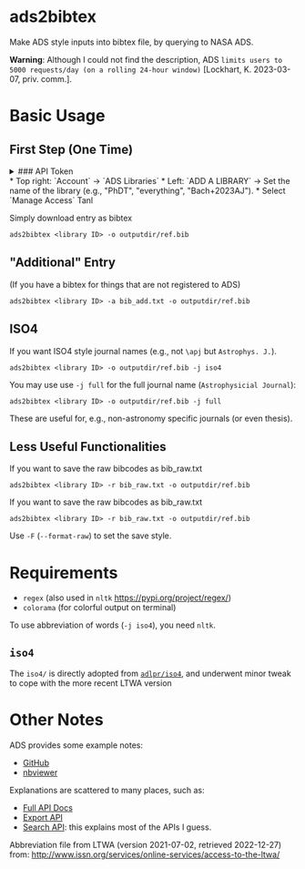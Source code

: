 # ads2bibtex
Make ADS style inputs into bibtex file, by querying to NASA ADS.

**Warning**: Although I could not find the description, ADS ``limits users to 5000 requests/day (on a rolling 24-hour window)`` [Lockhart, K. 2023-03-07, priv. comm.].

# Basic Usage
## First Step (One Time)

<details><summary>### API Token</summary>

* Go to [NASA ADS](https://ui.adsabs.harvard.edu/)
* Top right: `Log In`. After logging in...
* Top right: `Account` → `ADS Libraries`


</details>
* Top right: `Account` → `ADS Libraries`
* Left: `ADD A LIBRARY` → Set the name of the library (e.g., "PhDT", "everything", "Bach+2023AJ").
* Select `Manage Access` Tanl

Simply download entry as bibtex

    ads2bibtex <library ID> -o outputdir/ref.bib

## "Additional" Entry
(If you have a bibtex for things that are not registered to ADS)

    ads2bibtex <library ID> -a bib_add.txt -o outputdir/ref.bib

## ISO4
If you want ISO4 style journal names (e.g., not ``\apj`` but ``Astrophys. J.``).

    ads2bibtex <library ID> -o outputdir/ref.bib -j iso4

You may use use `-j full` for the full journal name (``Astrophysicial Journal``):

    ads2bibtex <library ID> -o outputdir/ref.bib -j full

These are useful for, e.g., non-astronomy specific journals (or even thesis).


## Less Useful Functionalities

If you want to save the raw bibcodes as bib_raw.txt

    ads2bibtex <library ID> -r bib_raw.txt -o outputdir/ref.bib

If you want to save the raw bibcodes as bib_raw.txt

    ads2bibtex <library ID> -r bib_raw.txt -o outputdir/ref.bib

Use ``-F`` (``--format-raw``) to set the save style.



# Requirements
- `regex` (also used in `nltk` https://pypi.org/project/regex/)
- `colorama` (for colorful output on terminal)

To use abbreviation of words (``-j iso4``), you need `nltk`.

## `iso4`
The `iso4/` is directly adopted from [`adlpr/iso4`](https://github.com/adlpr/iso4), and underwent minor tweak to cope with the more recent LTWA version


# Other Notes
ADS provides some example notes:
* [GitHub](https://github.com/adsabs/adsabs-dev-api)
* [nbviewer](https://nbviewer.jupyter.org/github/adsabs/adsabs-dev-api/tree/master/)

Explanations are scattered to many places, such as:
* [Full API Docs](https://ui.adsabs.harvard.edu/help/api/api-docs.html#auth)
* [Export API](https://nbviewer.jupyter.org/github/adsabs/adsabs-dev-api/blob/master/Export_API.ipynb)
* [Search API](https://nbviewer.jupyter.org/github/adsabs/adsabs-dev-api/blob/master/Search_API.ipynb): this explains most of the APIs I guess.

Abbreviation file from LTWA (version 2021-07-02, retrieved 2022-12-27) from: http://www.issn.org/services/online-services/access-to-the-ltwa/